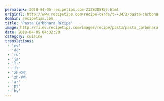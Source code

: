 ```yaml
---
permalink: 2018-04-05-recipetips.com-2138208952.html
original: http://www.recipetips.com/recipe-cards/t--3472/pasta-carbonara.asp
domain: recipetips.com
title: 'Pasta Carbonara Recipe'
image: http://files.recipetips.com/images/recipe/pasta/pasta_carbonara.jpg
date: 2018-04-05 04:32:20
category: cuisine
translations: 
 - 'es'
 - 'de'
 - 'ru'
 - 'ja'
 - 'fr'
 - 'it'
 - 'zh-CN'
 - 'zh-TW'
 - 'ar'
 - 'pt'
 - 'hy'
---
```


